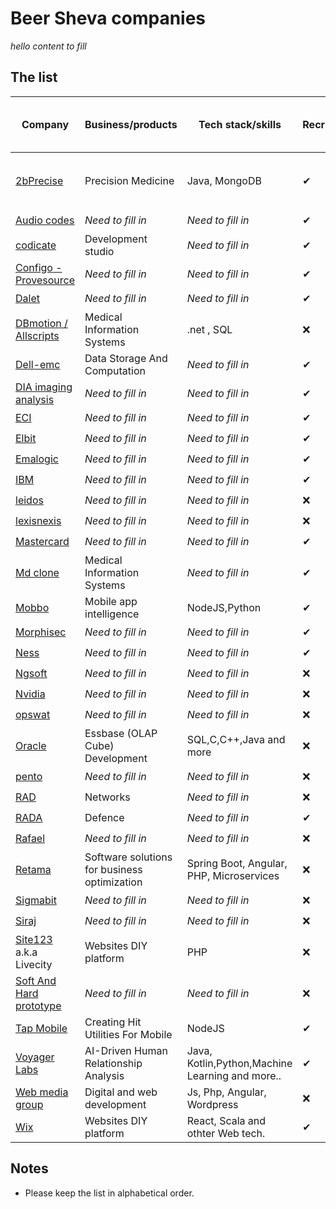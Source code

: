 # Beer Sheva companies


*hello content to fill*

## The list

Company                                                                   | Business/products                              | Tech stack/skills                              | Recruiting  | Job page & other links
-------------------------------------------------                         | -----------------------------                  | ----------------------------                   | ------------| ----------------------
[2bPrecise](https://2bprecisehealth.com/)                                 |  Precision Medicine                            | Java, MongoDB                                  | ✔           | :keyboard: [Jobs](https://2bprecisehealth.com/join-the-team/) , [Linkedin jobs](https://www.linkedin.com/jobs/search/?currentJobId=2209212831&keywords=allscripts&originalSubdomain=il)
[Audio codes](https://www.audiocodes.com/)                                | *Need to fill in*                              | *Need to fill in*                              | ✔           | :keyboard: [Jobs](https://www.audiocodes.com/careers/positions?countryGroup=Israel)
[codicate](https://www.codicate.com/)                                     | Development studio                             | *Need to fill in*                              | ✔           | :keyboard: [Jobs](https://www.negevjobs.co.il/find/index/e/2990)
[Configo - Provesource](https://provesrc.com)                             | *Need to fill in*                              | *Need to fill in*                              | ✔           | :keyboard: [Jobs](https://provesrc.com/career/)
[Dalet](https://www.dalet.com/)                                           | *Need to fill in*                              | *Need to fill in*                              | ✔           | :keyboard: [Jobs](https://jobs.dalet.com/)
[DBmotion / Allscripts](https://www.allscripts.com/solution/dbmotion/)    | Medical Information Systems                    | .net , SQL                                     | ❌           |
[Dell-emc](https://www.delltechnologies.com/)                             | Data Storage And Computation                   | *Need to fill in*                              | ✔           | :keyboard: [Jobs](https://jobs.dell.com/search-jobs/Beersheba%2C%20Israel/375/4/294640-294952-295530/31x25181/34x7913/50/2)
[DIA imaging analysis](https://www.dia-analysis.com/)                     | *Need to fill in*                              | *Need to fill in*                              | ✔           | :keyboard: [Jobs](https://www.dia-analysis.com/careers)
[ECI](https://www.ecitele.com/)                                           | *Need to fill in*                              | *Need to fill in*                              | ✔           | :keyboard: [Jobs](https://career.ecitele.com/Careers/)
[Elbit](https://elbitsystems.com/)                                        | *Need to fill in*                              | *Need to fill in*                              | ✔           | :keyboard: [Jobs](https://elbitsystemscareer.com/index.php?option=com_hunter&view=searchresults&hunter-search-regions[0]=7&hunter-search-btn=%D7%97%D7%A4%D7%A9/%D7%99&Itemid=205&lang=%D7%A2%D7%91)
[Emalogic](http://www.emalogic.com/)                                      | *Need to fill in*                              | *Need to fill in*                              | ✔           | :keyboard: [Jobs](https://www.linkedin.com/jobs/view/2209419814/?refId=2521931271603818847822&trackingId=HdMybtxeQINtc8T9zSdMLg%3D%3D)
[IBM](https://www.research.ibm.com/haifa/ccoe/index.shtml)                | *Need to fill in*                              | *Need to fill in*                              | ✔           | :keyboard: [Jobs](https://www.research.ibm.com/haifa/ccoe/cyber.shtml)
[leidos](https://www.leidos.com/)                                         | *Need to fill in*                              | *Need to fill in*                              | ❌           | :keyboard:
[lexisnexis](https://www.lexisnexis.com/en-us/gateway.page)               | *Need to fill in*                              | *Need to fill in*                              | ❌           | :keyboard:
[Mastercard](https://www.mastercard.co.il/)                               | *Need to fill in*                              | *Need to fill in*                              | ✔           | :keyboard: [Jobs](https://mastercard.jobs/jobs/?location=Be%27er+Sheva)
[Md clone](https://www.mdclone.com/)                                      | Medical Information Systems                    | *Need to fill in*                              | ✔           | :keyboard: [Jobs](https://www.mdclone.com/careers)
[Mobbo](https://www.mobbo.com/)                                           | Mobile app intelligence                        | NodeJS,Python                                  | ✔           | :keyboard: [Jobs](https://www.negevjobs.co.il/find/index/e/940)
[Morphisec](https://www.morphisec.com/)                                   | *Need to fill in*                              | *Need to fill in*                              | ✔           | :keyboard: [Jobs](https://www.morphisec.com/careers)
[Ness](https://www.ness-tech.co.il/)                                      | *Need to fill in*                              | *Need to fill in*                              | ✔           | :keyboard: [Jobs](https://www.ness-tech.co.il/careers/recruit)
[Ngsoft](site)                                                            | *Need to fill in*                              | *Need to fill in*                              | ❌           | :keyboard: [Jobs]()
[Nvidia](site)                                                            | *Need to fill in*                              | *Need to fill in*                              | ❌           | :keyboard: [Jobs]()
[opswat](site)                                                            | *Need to fill in*                              | *Need to fill in*                              | ❌           | :keyboard: [Jobs]()
[Oracle](https://www.oracle.com/)                                         | Essbase (OLAP Cube) Development                | SQL,C,C++,Java and more                        | ❌           | :keyboard: [Jobs](https://www.oracle.com/corporate/careers/)
[pento](site)                                                             | *Need to fill in*                              | *Need to fill in*                              | ❌           | :keyboard: [Jobs]()
[RAD](https://www.rad.com/)                                               | Networks                                       | *Need to fill in*                              | ❌           | :keyboard: [Jobs]()
[RADA](https://www.rada.com/)                                             | Defence                                        | *Need to fill in*                              | ✔           | :keyboard: [Jobs](https://www.comeet.com/jobs/rada/73.009)
[Rafael](site)                                                            | *Need to fill in*                              | *Need to fill in*                              | ❌           | :keyboard: [Jobs]()
[Retama](site)                                                            | Software solutions for business optimization   | Spring Boot, Angular, PHP, Microservices       | ❌           |
[Sigmabit](site)                                                          | *Need to fill in*                              | *Need to fill in*                              | ❌           | :keyboard: [Jobs]()
[Siraj](site)                                                             | *Need to fill in*                              | *Need to fill in*                              | ❌           | :keyboard: [Jobs]()
[Site123](https://site123.com) a.k.a Livecity                             | Websites DIY platform                          | PHP                                            | ❌           | :keyboard: [Jobs]()
[Soft And Hard prototype](site)                                           | *Need to fill in*                              | *Need to fill in*                              | ❌           | :keyboard: [Jobs]()
[Tap Mobile](https://tap.pm)                                              | Creating Hit Utilities For Mobile              | NodeJS                                         | ✔           | :keyboard: [Jobs](https://tap.pm/jobs/)
[Voyager Labs](https://voyagerlabs.co/)                                   | AI-Driven Human Relationship Analysis          | Java, Kotlin,Python,Machine Learning and more..| ✔           | :keyboard: [Jobs](https://voyagerlabs.co/careers/co/southern-israel/all/)
[Web media group](https://wmg.co.il/)                                     | Digital and web development                    | Js, Php, Angular, Wordpress                    | ❌           | :keyboard: [Jobs](https://wmg.co.il/%d7%93%d7%a8%d7%95%d7%a9%d7%99%d7%9d/)
[Wix](https://www.wix.com/)                                               | Websites DIY platform                          | React, Scala and othter Web tech.              | ✔           | :keyboard: [Jobs](https://www.wix.com/jobs/locations/beer-sheva)



## Notes
* Please keep the list in alphabetical order.
